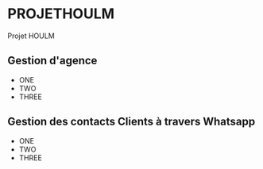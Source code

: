 # PROJETHOULM
Projet HOULM 

## Gestion d'agence 


* ONE 
* TWO 
* THREE

## Gestion des contacts Clients à travers Whatsapp 


* ONE 
* TWO 
* THREE
